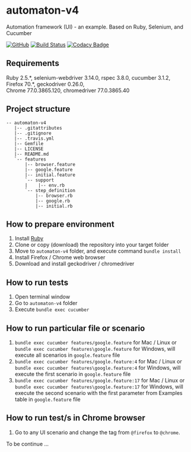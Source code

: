 # automaton-v4
Automation framework (UI) - an example. Based on Ruby, Selenium, and Cucumber

[![GitHub](https://img.shields.io/github/license/mashape/apistatus.svg)](https://github.com/BurhanH/automaton-v4/blob/master/LICENSE)
[![Build Status](https://travis-ci.org/BurhanH/automaton-v4.svg?branch=master)](https://travis-ci.org/BurhanH/automaton-v4)
[![Codacy Badge](https://api.codacy.com/project/badge/Grade/5786515c14b44772ba0dc5861280778a)](https://app.codacy.com/app/BurhanH/automaton-v4?utm_source=github.com&utm_medium=referral&utm_content=BurhanH/automaton-v4&utm_campaign=Badge_Grade_Dashboard)

## Requirements
Ruby 2.5.\*, selenium-webdriver 3.14.0, rspec 3.8.0, cucumber 3.1.2, <br>
Firefox 70.*, geckodriver 0.26.0, <br>
Chrome 77.0.3865.120, chromedriver 77.0.3865.40 <br>

## Project structure
```text
-- automaton-v4
   |-- .gitattributes
   |-- .gitignore
   |-- .travis.yml
   |-- Gemfile
   |-- LICENSE
   |-- README.md
   `-- features
       |-- browser.feature
       |-- google.feature
       |-- initial.feature
       `-- support
       |    |-- env.rb
       `-- step_definition
           |-- browser.rb
           |-- google.rb
           |-- initial.rb
```

## How to prepare environment
1) Install [Ruby](https://www.ruby-lang.org/en/downloads/)
2) Clone or copy (download) the repository into your target folder
3) Move to `automaton-v4` folder, and execute command `bundle install`
4) Install Firefox / Chrome web browser
5) Download and install geckodriver / chromedriver

## How to run tests
1) Open terminal window
2) Go to `automaton-v4` folder
3) Execute `bundle exec cucumber`

## How to run particular file or scenario
1) `bundle exec cucumber features/google.feature` for Mac / Linux or `bundle exec cucumber features\google.feature` for Windows, will execute all scenarios in `google.feature` file
2) `bundle exec cucumber features/google.feature:4` for Mac / Linux or `bundle exec cucumber features\google.feature:4` for Windows, will execute the first scenario in `google.feature` file
3) `bundle exec cucumber features/google.feature:17` for Mac / Linux or `bundle exec cucumber features\google.feature:17` for Windows, will execute the second scenario with the first parameter from Examples table in `google.feature` file

## How to run test/s in Chrome browser
1) Go to any UI scenario and change the tag from `@firefox` to `@chrome`.

To be continue ...
